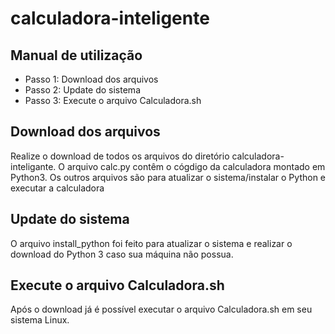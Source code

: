 # calculadora-inteligente
 
## Manual de utilização

- Passo 1: Download dos arquivos
- Passo 2: Update do sistema
- Passo 3: Execute o arquivo Calculadora.sh

## Download dos arquivos

Realize o download de todos os arquivos do diretório calculadora-inteligante. O arquivo calc.py contêm o cógdigo da calculadora montado em Python3. Os outros arquivos são para atualizar o sistema/instalar o Python e executar a calculadora

## Update do sistema

O arquivo install_python foi feito para atualizar o sistema e realizar o download do Python 3 caso sua máquina não possua.

## Execute o arquivo Calculadora.sh

Após o download já é possível executar o arquivo Calculadora.sh em seu sistema Linux.
